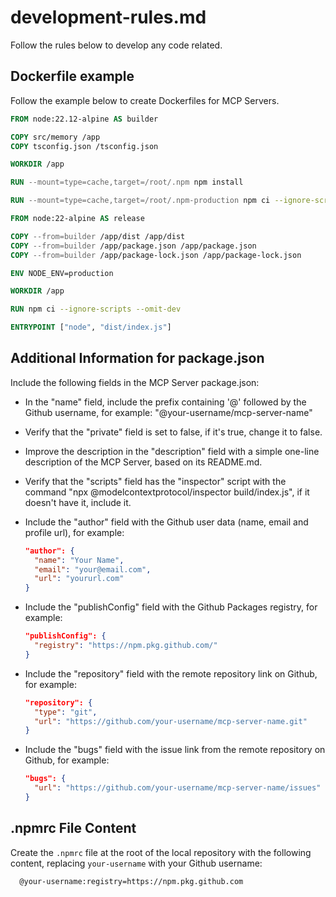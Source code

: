 # development-rules.md

Follow the rules below to develop any code related.

## Dockerfile example

Follow the example below to create Dockerfiles for MCP Servers.

```Dockerfile
FROM node:22.12-alpine AS builder

COPY src/memory /app
COPY tsconfig.json /tsconfig.json

WORKDIR /app

RUN --mount=type=cache,target=/root/.npm npm install

RUN --mount=type=cache,target=/root/.npm-production npm ci --ignore-scripts --omit-dev

FROM node:22-alpine AS release

COPY --from=builder /app/dist /app/dist
COPY --from=builder /app/package.json /app/package.json
COPY --from=builder /app/package-lock.json /app/package-lock.json

ENV NODE_ENV=production

WORKDIR /app

RUN npm ci --ignore-scripts --omit-dev

ENTRYPOINT ["node", "dist/index.js"]

```

## Additional Information for package.json

Include the following fields in the MCP Server package.json:

- In the "name" field, include the prefix containing '@' followed by the Github username, for example: "@your-username/mcp-server-name"
- Verify that the "private" field is set to false, if it's true, change it to false.
- Improve the description in the "description" field with a simple one-line description of the MCP Server, based on its README.md.
- Verify that the "scripts" field has the "inspector" script with the command "npx @modelcontextprotocol/inspector build/index.js", if it doesn't have it, include it.
- Include the "author" field with the Github user data (name, email and profile url), for example:

  ```json
  "author": {
    "name": "Your Name",
    "email": "your@email.com",
    "url": "yoururl.com"
  }
  ```

- Include the "publishConfig" field with the Github Packages registry, for example:

  ```json
  "publishConfig": {
    "registry": "https://npm.pkg.github.com/"
  }
  ```

- Include the "repository" field with the remote repository link on Github, for example:

  ```json
  "repository": {
    "type": "git",
    "url": "https://github.com/your-username/mcp-server-name.git"
  }
  ```

- Include the "bugs" field with the issue link from the remote repository on Github, for example:

  ```json
  "bugs": {
    "url": "https://github.com/your-username/mcp-server-name/issues"
  }
  ```

## .npmrc File Content

Create the `.npmrc` file at the root of the local repository with the following content, replacing `your-username` with your Github username:

  ```txt
    @your-username:registry=https://npm.pkg.github.com
  ```

